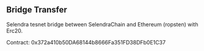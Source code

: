## Bridge Transfer

Selendra tesnet bridge between SelendraChain and Ethereum (ropsten) with Erc20. 

Contract: 0x372a410b50DA68144b8666Fa351FD38DFb0E1C37

